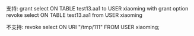 支持:
grant select ON TABLE test13.aa1 to USER xiaoming with grant option
revoke select ON TABLE test13.aa1 from USER xiaoming

不支持:
revoke select ON URI "/tmp/111" FROM USER xiaoming;